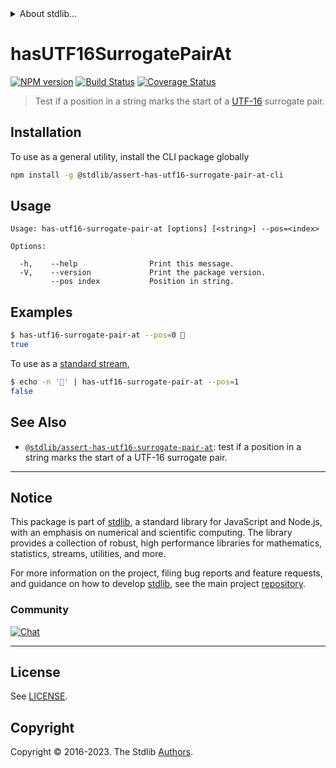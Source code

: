 <!--

@license Apache-2.0

Copyright (c) 2020 The Stdlib Authors.

Licensed under the Apache License, Version 2.0 (the "License");
you may not use this file except in compliance with the License.
You may obtain a copy of the License at

   http://www.apache.org/licenses/LICENSE-2.0

Unless required by applicable law or agreed to in writing, software
distributed under the License is distributed on an "AS IS" BASIS,
WITHOUT WARRANTIES OR CONDITIONS OF ANY KIND, either express or implied.
See the License for the specific language governing permissions and
limitations under the License.

-->


<details>
  <summary>
    About stdlib...
  </summary>
  <p>We believe in a future in which the web is a preferred environment for numerical computation. To help realize this future, we've built stdlib. stdlib is a standard library, with an emphasis on numerical and scientific computation, written in JavaScript (and C) for execution in browsers and in Node.js.</p>
  <p>The library is fully decomposable, being architected in such a way that you can swap out and mix and match APIs and functionality to cater to your exact preferences and use cases.</p>
  <p>When you use stdlib, you can be absolutely certain that you are using the most thorough, rigorous, well-written, studied, documented, tested, measured, and high-quality code out there.</p>
  <p>To join us in bringing numerical computing to the web, get started by checking us out on <a href="https://github.com/stdlib-js/stdlib">GitHub</a>, and please consider <a href="https://opencollective.com/stdlib">financially supporting stdlib</a>. We greatly appreciate your continued support!</p>
</details>

# hasUTF16SurrogatePairAt

[![NPM version][npm-image]][npm-url] [![Build Status][test-image]][test-url] [![Coverage Status][coverage-image]][coverage-url] <!-- [![dependencies][dependencies-image]][dependencies-url] -->

> Test if a position in a string marks the start of a [UTF-16][utf-16] surrogate pair.











<section class="cli">



<section class="installation">

## Installation

To use as a general utility, install the CLI package globally

```bash
npm install -g @stdlib/assert-has-utf16-surrogate-pair-at-cli
```

</section>

<!-- CLI usage documentation. -->

<section class="usage">

## Usage

```text
Usage: has-utf16-surrogate-pair-at [options] [<string>] --pos=<index>

Options:

  -h,    --help                Print this message.
  -V,    --version             Print the package version.
         --pos index           Position in string.
```

</section>

<!-- /.usage -->

<section class="examples">

## Examples

```bash
$ has-utf16-surrogate-pair-at --pos=0 🌷
true
```

To use as a [standard stream][standard-streams],

```bash
$ echo -n '🌷' | has-utf16-surrogate-pair-at --pos=1
false
```

</section>

<!-- /.examples -->

</section>

<!-- /.cli -->

<!-- Section for related `stdlib` packages. Do not manually edit this section, as it is automatically populated. -->

<section class="related">

## See Also

-   <span class="package-name">[`@stdlib/assert-has-utf16-surrogate-pair-at`][@stdlib/assert-has-utf16-surrogate-pair-at]</span><span class="delimiter">: </span><span class="description">test if a position in a string marks the start of a UTF-16 surrogate pair.</span>


</section>

<!-- /.related -->

<!-- Section for all links. Make sure to keep an empty line after the `section` element and another before the `/section` close. -->


<section class="main-repo" >

* * *

## Notice

This package is part of [stdlib][stdlib], a standard library for JavaScript and Node.js, with an emphasis on numerical and scientific computing. The library provides a collection of robust, high performance libraries for mathematics, statistics, streams, utilities, and more.

For more information on the project, filing bug reports and feature requests, and guidance on how to develop [stdlib][stdlib], see the main project [repository][stdlib].

### Community

[![Chat][chat-image]][chat-url]

---

## License

See [LICENSE][stdlib-license].


## Copyright

Copyright &copy; 2016-2023. The Stdlib [Authors][stdlib-authors].

</section>

<!-- /.stdlib -->

<!-- Section for all links. Make sure to keep an empty line after the `section` element and another before the `/section` close. -->

<section class="links">

[npm-image]: http://img.shields.io/npm/v/@stdlib/assert-has-utf16-surrogate-pair-at-cli.svg
[npm-url]: https://npmjs.org/package/@stdlib/assert-has-utf16-surrogate-pair-at-cli

[test-image]: https://github.com/stdlib-js/assert-has-utf16-surrogate-pair-at@v0.1.0/actions/workflows/test.yml/badge.svg?branch=v0.1.0
[test-url]: https://github.com/stdlib-js/assert-has-utf16-surrogate-pair-at@v0.1.0/actions/workflows/test.yml?query=branch:v0.1.0

[coverage-image]: https://img.shields.io/codecov/c/github/stdlib-js/assert-has-utf16-surrogate-pair-at@v0.1.0/main.svg
[coverage-url]: https://codecov.io/github/stdlib-js/assert-has-utf16-surrogate-pair-at@v0.1.0?branch=main

<!--

[dependencies-image]: https://img.shields.io/david/stdlib-js/assert-has-utf16-surrogate-pair-at@v0.1.0.svg
[dependencies-url]: https://david-dm.org/stdlib-js/assert-has-utf16-surrogate-pair-at@v0.1.0/main

-->

[chat-image]: https://img.shields.io/gitter/room/stdlib-js/stdlib.svg
[chat-url]: https://app.gitter.im/#/room/#stdlib-js_stdlib:gitter.im

[stdlib]: https://github.com/stdlib-js/stdlib

[stdlib-authors]: https://github.com/stdlib-js/stdlib/graphs/contributors

[cli-section]: https://github.com/stdlib-js/assert-has-utf16-surrogate-pair-at@v0.1.0#cli
[cli-url]: https://github.com/stdlib-js/assert-has-utf16-surrogate-pair-at@v0.1.0/tree/cli
[@stdlib/assert-has-utf16-surrogate-pair-at]: https://github.com/stdlib-js/assert-has-utf16-surrogate-pair-at@v0.1.0/tree/main

[umd]: https://github.com/umdjs/umd
[es-module]: https://developer.mozilla.org/en-US/docs/Web/JavaScript/Guide/Modules

[deno-url]: https://github.com/stdlib-js/assert-has-utf16-surrogate-pair-at@v0.1.0/tree/deno
[umd-url]: https://github.com/stdlib-js/assert-has-utf16-surrogate-pair-at@v0.1.0/tree/umd
[esm-url]: https://github.com/stdlib-js/assert-has-utf16-surrogate-pair-at@v0.1.0/tree/esm
[branches-url]: https://github.com/stdlib-js/assert-has-utf16-surrogate-pair-at@v0.1.0/blob/main/branches.md

[stdlib-license]: https://raw.githubusercontent.com/stdlib-js/assert-has-utf16-surrogate-pair-at@v0.1.0/main/LICENSE

[utf-16]: https://en.wikipedia.org/wiki/UTF-16

[standard-streams]: https://en.wikipedia.org/wiki/Standard_streams

</section>

<!-- /.links -->
